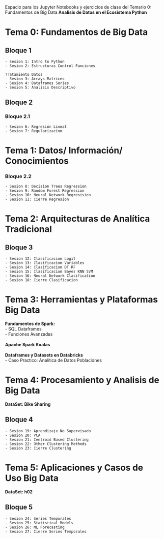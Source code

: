 Espacio para los Jupyter Notebooks y ejercicios de clase del Temario 0: Fundamentos de Big Data
**Analisis de Datos en el Ecosistema Python**<br/>

# Tema 0: Fundamentos de Big Data

  ## Bloque 1
    - Sesion 1: Intro to Python 
    - Sesion 2: Estructuras Control Funciones 
    
    Tratamiento Datos
    - Sesion 3: Arrays Matrices 
    - Sesion 4: Dataframes Series 
    - Sesion 5: Analisis Descriptivo 

   ## Bloque 2
   ### Bloque 2.1
    - Sesion 6: Regresión Lineal 
    - Sesion 7: Regularizacion 

# Tema 1: Datos/ Información/ Conocimientos 

   ### Bloque 2.2
    - Sesion 8: Decision Trees Regression
    - Sesion 9: Random Forest Regression 
    - Sesion 10: Neural Network Regresision 
    - Sesion 11: Cierre Regresion 

# Tema 2: Arquitecturas de Analítica Tradicional

   ## Bloque 3
    - Sesion 12: Clasificacion Logit
    - Sesion 13: Clasificacion Variables
    - Sesion 14: Clasificacion DT RF
    - Sesion 15: Clasificacion Bayes KNN SVM
    - Sesion 16: Neural Network Clasification
    - Sesion 18: Cierre Clasificacion

# Tema 3: Herramientas y Plataformas Big Data

  **Fundamentos de Spark:** <br>
    - SQL Dataframes <br/>
    - Funciones Avanzadas <br/><br>
  **Apache Spark Koalas** <br><br>
  **Dataframes y Datasets en Databricks** <br/>
    - Caso Practico: Analitica de Datos Poblaciones

# Tema 4: Procesamiento y Analisis de Big Data

  **DataSet: Bike Sharing**
  ## Bloque 4
    - Sesion 19: Aprendizaje No Supervisado
    - Sesion 20: PCA
    - Sesion 21: Centroid Based Clustering
    - Sesion 22: Other Clustering Methods
    - Sesion 23: Cierre Clustering
    

# Tema 5: Aplicaciones y Casos de Uso Big Data

  **DataSet: h02**
 ## Bloque 5
    - Sesion 24: Series Temporales
    - Sesion 25: Statistical Models
    - Sesion 26: ML Forecasting
    - Sesion 27: Cierre Series Temporales
